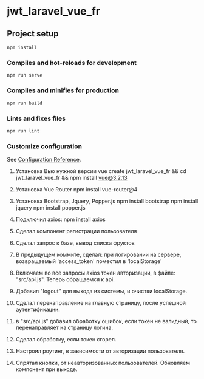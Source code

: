 # jwt_laravel_vue_fr

## Project setup
```
npm install
```

### Compiles and hot-reloads for development
```
npm run serve
```

### Compiles and minifies for production
```
npm run build
```

### Lints and fixes files
```
npm run lint
```

### Customize configuration
See [Configuration Reference](https://cli.vuejs.org/config/).

1. Установка Вью нужной версии
   vue create jwt_laravel_vue_fr && cd jwt_laravel_vue_fr && npm install vue@3.2.13

2. Установка Vue Router
   npm install vue-router@4

3. Установка Bootstrap, Jquery, Popper.js
npm install bootstrap
npm install jquery
npm install popper.js

4. Подключил axios:
npm install axios

5. Сделал компонент регистрации пользователя

6. Сделал запрос к базе, вывод списка фруктов

7. В предыдущем коммите, сделал: при логировании на сервере, возвращаемый 'access_token' поместил в 'localStorage'

8. Включаем во все запросы axios токен авторизации, в файле: "src/api.js". Теперь обращаемся к api.

9. Добавил "logout" для выхода из системы, и очистки localStorage.

10. Сделал перенаправление на главную страницу, после успешной аутентификации.

11. в "src/api.js" добавил обработку ошибок, если токен не валидный, то перенаправляет на страницу логина.

12. Сделал обработку, если токен сгорел.

13. Настроил роутинг, в зависимости от авторизации пользователя.

14. Спрятал кнопки, от неавторизованных пользователей. Обновляем компонент при выходе.